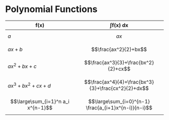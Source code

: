 # Polynomial Functions

| $\boldsymbol{f(x)}$ | $\boldsymbol{\int f(x)\ dx}$ |
|--|--|
| $a$ | $$ax$$ |
| $ax+b$ | $$\frac{ax^2}{2}+bx$$ |
| $ax^2+bx+c$ | $$\frac{ax^3}{3}+\frac{bx^2}{2}+cx$$ |
| $ax^3+bx^2+cx+d$ | $$\frac{ax^4}{4}+\frac{bx^3}{3}+\frac{cx^2}{2}+dx$$ |
| $$\large\sum_{i=1}^n a_i x^{n-1}$$ | $$\large\sum_{i=0}^{n-1} \frac{a_{i+1}x^{n-i}}{n-i}$$ |
